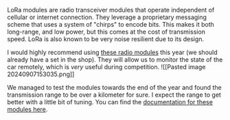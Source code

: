 LoRa modules are radio transceiver modules that operate independent of cellular or internet connection. They leverage a proprietary messaging scheme that uses a system of "chirps" to encode bits. This makes it both long-range, and low power, but this comes at the cost of transmission speed. LoRa is also known to be very noise resilient due to its design.

I would highly recommend using [these radio modules](https://www.sparkfun.com/products/20029) this year (we should already have a set in the shop). They will allow us to monitor the state of the car remotely, which is *very* useful during competition.
![[Pasted image 20240907153035.png]]

We managed to test the modules towards the end of the year and found the transmission range to be over a kilometer for sure. I expect the range to get better with a little bit of tuning. You can find the [documentation for these modules here](https://docs.sparkfun.com/SparkFun_LoRaSerial/quick_start/).
